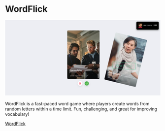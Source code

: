 # WordFlick

![](https://github.com/erogluyusuf/WordFlick/blob/main/English%20Card%20-%20globipedi.com.png)

WordFlick is a fast-paced word game where players create words from random letters within a time limit. Fun, challenging, and great for improving vocabulary!


[WordFlick](https://globipedi.com/WordFlick/)
